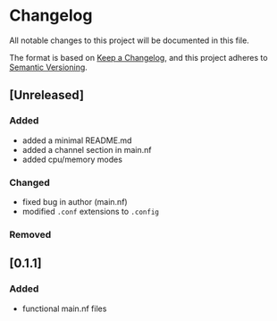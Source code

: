 # Changelog

All notable changes to this project will be documented in this file.

The format is based on [Keep a Changelog](https://keepachangelog.com/en/1.0.0/),
and this project adheres to [Semantic Versioning](https://semver.org/spec/v2.0.0.html).

## [Unreleased]

### Added

- added a minimal README.md
- added a channel section in main.nf
- added cpu/memory modes

### Changed

- fixed bug in author (main.nf)
- modified `.conf` extensions to `.config`

### Removed

## [0.1.1]

### Added 

- functional main.nf files
